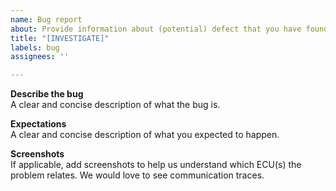 ```yaml
---
name: Bug report
about: Provide information about (potential) defect that you have found
title: "[INVESTIGATE]"
labels: bug
assignees: ''

---
```


**Describe the bug**  
A clear and concise description of what the bug is.

**Expectations**  
A clear and concise description of what you expected to happen.

**Screenshots**  
If applicable, add screenshots to help us understand which ECU(s) the problem relates.
We would love to see communication traces.
